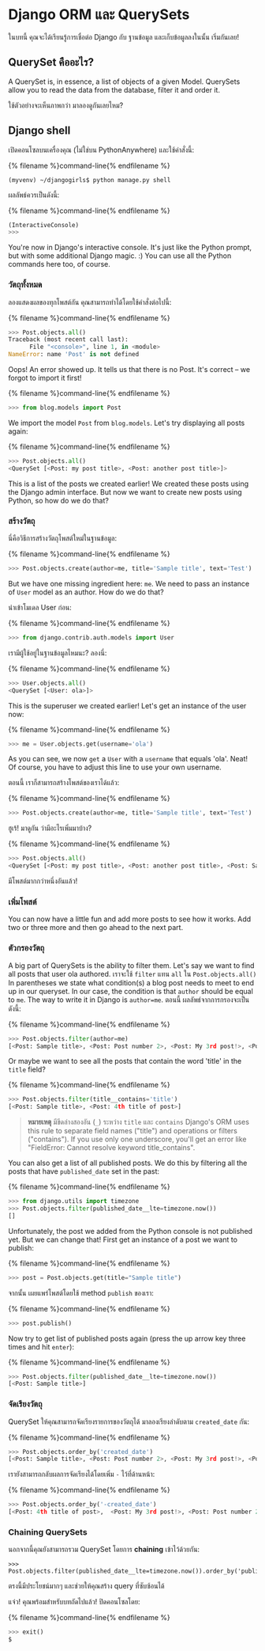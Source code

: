 # Django ORM และ QuerySets

ในบทนี้ คุณจะได้เรียนรู้การเชื่อต่อ Django กับ ฐานข้อมูล และเก็บข้อมูลลงในนั้น เริ่มกันเลย!

## QuerySet คืออะไร?

A QuerySet is, in essence, a list of objects of a given Model. QuerySets allow you to read the data from the database, filter it and order it.

ใช้ตัวอย่างจะเห็นภาพกว่า มาลองดูกันเลยไหม?

## Django shell

เปิดคอนโซลบนเครื่องคุณ (ไม่ใช่บน PythonAnywhere) และใช้คำสั่งนี้:

{% filename %}command-line{% endfilename %}

    (myvenv) ~/djangogirls$ python manage.py shell
    

ผลลัพธ์ควรเป็นดังนี้:

{% filename %}command-line{% endfilename %}

```python
(InteractiveConsole)
>>>
```

You're now in Django's interactive console. It's just like the Python prompt, but with some additional Django magic. :) You can use all the Python commands here too, of course.

### วัตถุทั้งหมด

ลองแสดงผลของทุกโพสต์กัน คุณสามารถทำได้โดยใช้คำสั่งต่อไปนี้:

{% filename %}command-line{% endfilename %}

```python
>>> Post.objects.all()
Traceback (most recent call last):
      File "<console>", line 1, in <module>
NameError: name 'Post' is not defined
```

Oops! An error showed up. It tells us that there is no Post. It's correct – we forgot to import it first!

{% filename %}command-line{% endfilename %}

```python
>>> from blog.models import Post
```

We import the model `Post` from `blog.models`. Let's try displaying all posts again:

{% filename %}command-line{% endfilename %}

```python
>>> Post.objects.all()
<QuerySet [<Post: my post title>, <Post: another post title>]>
```

This is a list of the posts we created earlier! We created these posts using the Django admin interface. But now we want to create new posts using Python, so how do we do that?

### สร้างวัตถุ

นี่คือวิธีการสร้างวัตถุโพสต์ใหม่ในฐานข้อมูล:

{% filename %}command-line{% endfilename %}

```python
>>> Post.objects.create(author=me, title='Sample title', text='Test')
```

But we have one missing ingredient here: `me`. We need to pass an instance of `User` model as an author. How do we do that?

นำเข้าโมเดล User ก่อน:

{% filename %}command-line{% endfilename %}

```python
>>> from django.contrib.auth.models import User
```

เรามีผู้ใช้อยู่ในฐานข้อมูลไหมนะ? ลองนี่:

{% filename %}command-line{% endfilename %}

```python
>>> User.objects.all()
<QuerySet [<User: ola>]>
```

This is the superuser we created earlier! Let's get an instance of the user now:

{% filename %}command-line{% endfilename %}

```python
>>> me = User.objects.get(username='ola')
```

As you can see, we now `get` a `User` with a `username` that equals 'ola'. Neat! Of course, you have to adjust this line to use your own username.

ตอนนี้ เราก็สามารถสร้างโพสต์ของเราได้แล้ว:

{% filename %}command-line{% endfilename %}

```python
>>> Post.objects.create(author=me, title='Sample title', text='Test')
```

ฮูเร้! มาดูกัน ว่ามีอะไรเพิ่มมาบ้าง?

{% filename %}command-line{% endfilename %}

```python
>>> Post.objects.all()
<QuerySet [<Post: my post title>, <Post: another post title>, <Post: Sample title>]>
```

มีโพสต์มากกว่าหนึ่งอันแล้ว!

### เพิ่มโพสต์

You can now have a little fun and add more posts to see how it works. Add two or three more and then go ahead to the next part.

### ตัวกรองวัตถุ

A big part of QuerySets is the ability to filter them. Let's say we want to find all posts that user ola authored. เราจะใช้ `filter` แทน `all` ใน `Post.objects.all()` In parentheses we state what condition(s) a blog post needs to meet to end up in our queryset. In our case, the condition is that `author` should be equal to `me`. The way to write it in Django is `author=me`. ตอนนี้ ผลลัพธ์จากการกรองจะเป็นดังนี้:

{% filename %}command-line{% endfilename %}

```python
>>> Post.objects.filter(author=me)
[<Post: Sample title>, <Post: Post number 2>, <Post: My 3rd post!>, <Post: 4th title of post>]
```

Or maybe we want to see all the posts that contain the word 'title' in the `title` field?

{% filename %}command-line{% endfilename %}

```python
>>> Post.objects.filter(title__contains='title')
[<Post: Sample title>, <Post: 4th title of post>]
```

> **หมายเหตุ** มีขีดล่างสองอัน (`_`) ระหว่าง `title` และ `contains` Django's ORM uses this rule to separate field names ("title") and operations or filters ("contains"). If you use only one underscore, you'll get an error like "FieldError: Cannot resolve keyword title_contains".

You can also get a list of all published posts. We do this by filtering all the posts that have `published_date` set in the past:

{% filename %}command-line{% endfilename %}

```python
>>> from django.utils import timezone
>>> Post.objects.filter(published_date__lte=timezone.now())
[]
```

Unfortunately, the post we added from the Python console is not published yet. But we can change that! First get an instance of a post we want to publish:

{% filename %}command-line{% endfilename %}

```python
>>> post = Post.objects.get(title="Sample title")
```

จากนั้น เผยแพร่โพสต์โดยใช้ method `publish` ของเรา:

{% filename %}command-line{% endfilename %}

```python
>>> post.publish()
```

Now try to get list of published posts again (press the up arrow key three times and hit `enter`):

{% filename %}command-line{% endfilename %}

```python
>>> Post.objects.filter(published_date__lte=timezone.now())
[<Post: Sample title>]
```

### จัดเรียงวัตถุ

QuerySet ให้คุณสามารถจัดเรียงรายการของวัตถุได้ มาลองเรียงลำดับตาม `created_date` กัน:

{% filename %}command-line{% endfilename %}

```python
>>> Post.objects.order_by('created_date')
[<Post: Sample title>, <Post: Post number 2>, <Post: My 3rd post!>, <Post: 4th title of post>]
```

เรายังสามารถกลับผลการจัดเรียงได้โดยเพิ่ม `-` ไว้ที่ด้านหน้า:

{% filename %}command-line{% endfilename %}

```python
>>> Post.objects.order_by('-created_date')
[<Post: 4th title of post>,  <Post: My 3rd post!>, <Post: Post number 2>, <Post: Sample title>]
```

### Chaining QuerySets

นอกจากนี้คุณยังสามารถรวม QuerySet โดยการ **chaining** เข้าไว้ด้วยกัน:

    >>> Post.objects.filter(published_date__lte=timezone.now()).order_by('published_date')
    

ตรงนี้มีประโยชน์มากๆ และช่วยให้คุณสร้าง query ที่ซับซ้อนได้

แจ๋ว! คุณพร้อมสำหรับบทถัดไปแล้ว! ปิดคอนโซลโดย:

{% filename %}command-line{% endfilename %}

```python
>>> exit()
$
```